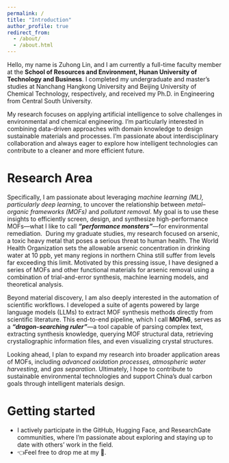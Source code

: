 ```yaml
---
permalink: /
title: "Introduction"
author_profile: true
redirect_from: 
  - /about/
  - /about.html
---
```


Hello, my name is Zuhong Lin, and I am currently a full-time faculty member at the **School of Resources and Environment, Hunan University of Technology and Business**. I completed my undergraduate and master’s studies at Nanchang Hangkong University and Beijing University of Chemical Technology, respectively, and received my Ph.D. in Engineering from Central South University.

My research focuses on applying artificial intelligence to solve challenges in environmental and chemical engineering. I’m particularly interested in combining data-driven approaches with domain knowledge to design sustainable materials and processes. I’m passionate about interdisciplinary collaboration and always eager to explore how intelligent technologies can contribute to a cleaner and more efficient future.

Research Area
======
Specifically, I am passionate about leveraging *machine learning (ML), particularly deep learning*, to uncover the relationship between *metal–organic frameworks (MOFs)* and *pollutant removal*. My goal is to use these insights to efficiently screen, design, and synthesize high-performance MOFs—what I like to call ***“performance monsters”***—for environmental remediation.
﻿
During my graduate studies, my research focused on arsenic, a toxic heavy metal that poses a serious threat to human health. The World Health Organization sets the allowable arsenic concentration in drinking water at 10 ppb, yet many regions in northern China still suffer from levels far exceeding this limit. Motivated by this pressing issue, I have designed a series of MOFs and other functional materials for arsenic removal using a combination of trial-and-error synthesis, machine learning models, and theoretical analysis.

Beyond material discovery, I am also deeply interested in the automation of scientific workflows. I developed a suite of agents powered by large language models (LLMs) to extract MOF synthesis methods directly from scientific literature. This end-to-end pipeline, which I call **MOFh6**, serves as a ***“dragon-searching ruler”***—a tool capable of parsing complex text, extracting synthesis knowledge, querying MOF structural data, retrieving crystallographic information files, and even visualizing crystal structures.

Looking ahead, I plan to expand my research into broader application areas of MOFs, including *advanced oxidation processes*, *atmospheric water harvesting*, and *gas separation*. Ultimately, I hope to contribute to sustainable environmental technologies and support China’s dual carbon goals through intelligent materials design.

Getting started
======
- I actively participate in the GitHub, Hugging Face, and ResearchGate communities, where I’m passionate about exploring and staying up to date with others’ work in the field.
- 👈Feel free to drop me at my 📮.

